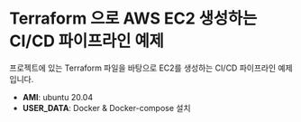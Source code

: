 # Terraform 으로 AWS EC2 생성하는 CI/CD 파이프라인 예제

프로젝트에 있는 Terraform 파일을 바탕으로 EC2를 생성하는 CI/CD 파이프라인 예제입니다.

- **AMI**: ubuntu 20.04
- **USER_DATA**: Docker & Docker-compose 설치


